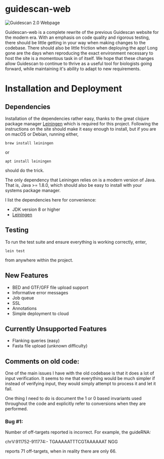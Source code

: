 # guidescan-web

![Guidescan 2.0 Webpage](https://i.imgur.com/KEps36y.png)

Guidescan-web is a complete rewrite of the previous Guidescan website
for the modern era. With an emphasis on code quality and rigorous
testing, there should be little getting in your way when making
changes to the codebase. There should also be little friction when
deploying the app! Long gone are the days when reproducing the exact
environment necessary to host the site is a momentous task in of
itself. We hope that these changes allow Guidescan to continue to
thrive as a useful tool for biologists going forward, while
maintaining it's ability to adapt to new requirements.

# Installation and Deployment

## Dependencies

Installation of the dependencies rather easy, thanks to the great
clojure package manager [Leiningen](https://leiningen.org/
"Leiningen") which is required for this project. Following the
instructions on the site should make it easy enough to install, but if
you are on macOS or Debian, running either,

``` shell
brew install leiningen
```

or 

``` shell
apt install leiningen
```

should do the trick. 

The only dependency that Leiningen relies on is a modern version of
Java. That is, Java >= 1.8.0, which should also be easy to install
with your systems package manager.

I list the dependencies here for convenience:

- JDK version 8 or higher
- [Leiningen](https://leiningen.org/ "Leiningen")

## Testing

To run the test suite and ensure everything is working correctly,
enter,

``` shell
lein test
```

from anywhere within the project.

## New Features

- BED and GTF/GFF file upload support
- Informative error messages
- Job queue
- SSL
- Annotations
- Simple deployment to cloud

## Currently Unsupported Features

- Flanking queries (easy)
- Fasta file upload (unknown difficulty)

## Comments on old code:

One of the main issues I have with the old codebase is that it does a
lot of input verification. It seems to me that everything would be
much simpler if instead of verifying input, they would simply attempt
to process it and let it fail.

One thing I need to do is document the 1 or 0 based invariants used
throughout the code and explicitly refer to conversions when they are
performed.

### Bug #1:

Number of off-targets reported is incorrect. For example,
the guideRNA:

chrV:911752-911774:-	TGAAAAATTTCGTAAAAAAT NGG	

reports 71 off-targets, when in reality there are only 66.
